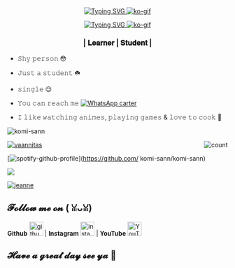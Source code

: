 ## <!-- Typing SVG -->
<p align="center">
    <a href="https://git.io/J0hKr">
        <img
        src="https://readme-typing-svg.herokuapp.com?size=30&width=800&lines=𝚄𝚖𝚖𝚖.....+𝚆𝚎𝚕𝚌𝚘𝚖𝚎+𝚝𝚘+𝚖𝚢+𝚙𝚛𝚘𝚏𝚒𝚕𝚎...😳"
            alt="Typing SVG"
        />
 <a href="https://imgbb.com/"><img src="https://i.ibb.co/nM473BB/ko-gif.gif" alt="ko-gif" border="0"></a>
    <!-- Typing SVG -->
<p align="center">
<a href="https://git.io/J0hKr">
        <img
        src="https://readme-typing-svg.herokuapp.com?font=Courgette&size=30&color=1B961A&lines=Hi....%F0%9F%91%8B.....;It's+me....;Guess+who%3F;akuma+%F0%9F%98%8D"
            alt="Typing SVG"
        /> <a href="https://imgbb.com/"><img src="https://i.ibb.co/nM473BB/ko-gif.gif" alt="ko-gif" border="0"></a>
<h3 align="center">| 𝐋𝐞𝐚𝐫𝐧𝐞𝐫 | 𝐒𝐭𝐮𝐝𝐞𝐧𝐭 |</h3>

- 𝚂𝚑𝚢 𝚙𝚎𝚛𝚜𝚘𝚗 😳

- 𝙹𝚞𝚜𝚝 𝚊 𝚜𝚝𝚞𝚍𝚎𝚗𝚝 ☘️

- 𝚜𝚒𝚗𝚐𝚕𝚎 😌

- 𝚈𝚘𝚞 𝚌𝚊𝚗 𝚛𝚎𝚊𝚌𝚑 𝚖𝚎 [![WhatsApp carter](https://img.shields.io/badge/WhatsApp-25D366?style=for-the-badge&logo=whatsapp&logoColor=white)](https://wa.me/27781973632)

- 𝙸 𝚕𝚒𝚔𝚎 𝚠𝚊𝚝𝚌𝚑𝚒𝚗𝚐 𝚊𝚗𝚒𝚖𝚎𝚜, 𝚙𝚕𝚊𝚢𝚒𝚗𝚐 𝚐𝚊𝚖𝚎𝚜 & 𝚕𝚘𝚟𝚎 𝚝𝚘 𝚌𝚘𝚘𝚔 🥺

<p align="left"> <img src="https://komarev.com/ghpvc/?username=komi-sann&label=Profile%20views&color=0e75b6&style=flat" alt="komi-sann" /> </p>
<p align="left"> <a href="https://github-profile-trophy.vercel.app/?username=ryo-ma&no-frame=true

<img src="https://github-profile-trophy.vercel.app/?username=komi-sann" alt="komi-sann" /></a> </p>
  
 
<img align="right" alt="count" src="https://count.getloli.com/get/@:komi-sann?theme=rule34">
  

<a href="https://imgbb.com/"><img src="https://i.ibb.co/VYpQHTC/vaannitas.gif" alt="vaannitas" border="0"></a>
  
[![spotify-github-profile](https://spotify-github-profile.vercel.app/api/view?uid=0bayzsrvnvivnrnxg4te2b1vb&cover_image=true&theme=default)](https://github.com/
komi-sann/komi-sann)

<img src="https://github-readme-stats.vercel.app/api?username=komi-sann&show_icons=true&theme=blue&show_owner=true&count_private=true">
  
  

  
  
<a href="https://imgbb.com/"><img src="https://i.ibb.co/3T9gkCg/jeanne.webp" alt="jeanne" border="0"></a>


## 𝓕𝓸𝓵𝓵𝓸𝔀 𝓶𝓮 𝓸𝓷 ( ꈍᴗꈍ)
**Github** [<img src="https://img.icons8.com/nolan/240/github.png" alt='github' height='32'>](https://github.com/akuma-demon) | **Instagram** [<img src="https://img.icons8.com/nolan/240/instagram-new.png" alt='instagram' height='32'>](https://www.instagram.com/akuma__24/) | **YouTube** [<img src="https://img.icons8.com/nolan/240/youtube.png" alt='YouTube' height='32'>](https://www.youtube.com/channel/UChrGVH0nOxMg6zk6YAr2TXg)


## 𝓗𝓪𝓿𝓮 𝓪 𝓰𝓻𝓮𝓪𝓽 𝓭𝓪𝔂 𝓼𝓮𝓮 𝔂𝓪 💫

